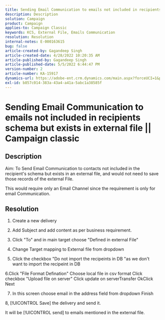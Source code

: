 ```yaml
---
title: Sending Email Communication to emails not included in recipients schema but exists in external file || Campaign classic
description: Description
solution: Campaign
product: Campaign
applies-to: Campaign Classic
keywords: KCS, External File, Emails Communication
resolution: Resolution
internal-notes: E-000163615
bug: false
article-created-by: Gagandeep Singh
article-created-date: 4/28/2022 10:20:35 AM
article-published-by: Gagandeep Singh
article-published-date: 5/5/2022 6:44:47 PM
version-number: 2
article-number: KA-15917
dynamics-url: https://adobe-ent.crm.dynamics.com/main.aspx?forceUCI=1&pagetype=entityrecord&etn=knowledgearticle&id=f3a22ad1-dcc6-ec11-a7b6-0022480a1004
exl-id: b857c014-383a-43a4-a41a-5abc1a38585f
---
```

# Sending Email Communication to emails not included in recipients schema but exists in external file || Campaign classic

## Description


Aim: To Send Email Communication to contacts not included in the recipient's schema but exists in an external file, and would not need to save those records of the external File.

This would require only an Email Channel since the requirement is only for email Communication.


## Resolution


1. Create a new delivery

2. Add Subject and add content as per business requirement.

3. Click "To" and in main target choose "Defined in external File"

4. Change Target mapping to External file from dropdown

5. Click the checkbox "Do not import the recipeints in DB "as we don't want to import the recipeint in DB

6.Click "File Format Defination"  Choose local file in csv format  Click checkbox "Upload file on server" Click update on serverTransfer OkClick Next

7. In this screen choose email in the address field from dropdown  Finish

8, [!UICONTROL Save] the delivery and send it.

It will be [!UICONTROL send] to emails mentioned in the external file.
